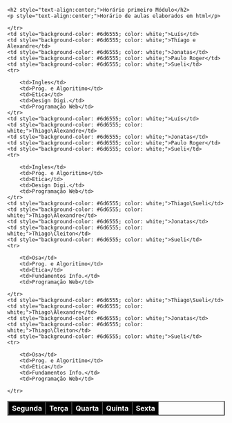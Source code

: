 <!DOCTYPE html>
<html lang="pt-br">
<head>
  <meta charset="UTF-8">
  <meta name="viewport" content="width=device-width, initial-scale=1.0">
  <title>Tabela Horário</title>
</head>
<body>

    <h2 style="text-align:center;">Horário primeiro Módulo</h2>
    <p style="text-align:center;">Horário de aulas elaborados em html</p>

  <table border="2">
    <tr>
        <th style="background-color: #000000; color: white;">Segunda</th>
        <th style="background-color: #000000; color: white;">Terça</th>
        <th style="background-color: #000000; color: white;">Quarta</th>
        <th style="background-color: #000000; color: white;">Quinta</th>
        <th style="background-color: #000000; color: white;">Sexta</th>

    </tr>
    <td style="background-color: #6d6555; color: white;">Luís</td>
    <td style="background-color: #6d6555; color: white;">Thíago e Alexandre</td>
    <td style="background-color: #6d6555; color: white;">Jonatas</td>
    <td style="background-color: #6d6555; color: white;">Paulo Roger</td>
    <td style="background-color: #6d6555; color: white;">Sueli</td>
    <tr>
      
        <td>Ingles</td>
        <td>Prog. e Algoritimo</td>
        <td>Etica</td>
        <td>Design Digi.</td>
        <td>Programação Web</td>
    </tr>
    <td style="background-color: #6d6555; color: white;">Luís</td>
    <td style="background-color: #6d6555; color: white;">Thiago\Alexandre</td>
    <td style="background-color: #6d6555; color: white;">Jonatas</td>
    <td style="background-color: #6d6555; color: white;">Paulo Roger</td>
    <td style="background-color: #6d6555; color: white;">Sueli</td>
    <tr>
      
        <td>Ingles</td>
        <td>Prog. e Algoritimo</td>
        <td>Etica</td>
        <td>Design Digi.</td>
        <td>Programação Web</td>
    </tr>
    <td style="background-color: #6d6555; color: white;">Thiago\Sueli</td>
    <td style="background-color: #6d6555; color: white;">Thiago\Alexandre</td>
    <td style="background-color: #6d6555; color: white;">Jonatas</td>
    <td style="background-color: #6d6555; color: white;">Thiago\Cleiton</td>
    <td style="background-color: #6d6555; color: white;">Sueli</td>
    <tr>
      
        <td>Osa</td>
        <td>Prog. e Algoritimo</td>
        <td>Etica</td>
        <td>Fundamentos Info.</td>
        <td>Programação Web</td>
      
    </tr>
    <td style="background-color: #6d6555; color: white;">Thiago\Sueli</td>
    <td style="background-color: #6d6555; color: white;">Thiago\Alexandre</td>
    <td style="background-color: #6d6555; color: white;">Jonatas</td>
    <td style="background-color: #6d6555; color: white;">Thiago\Cleiton</td>
    <td style="background-color: #6d6555; color: white;">Sueli</td>
    <tr>
      
        <td>Osa</td>
        <td>Prog. e Algoritimo</td>
        <td>Etica</td>
        <td>Fundamentos Info.</td>
        <td>Programação Web</td>
      
    </tr>
    
</table>

</body>
</html>
